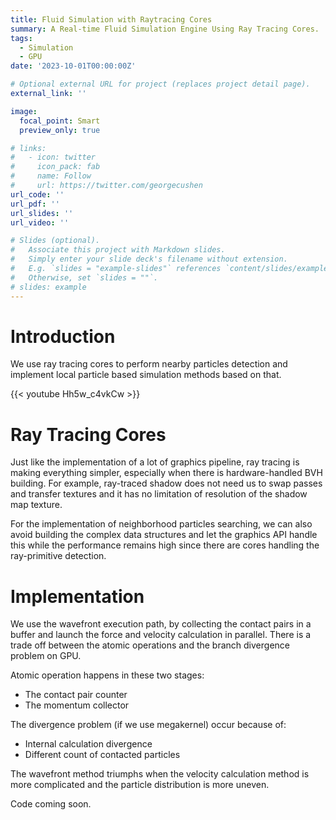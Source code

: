```yaml
---
title: Fluid Simulation with Raytracing Cores
summary: A Real-time Fluid Simulation Engine Using Ray Tracing Cores.
tags:
  - Simulation
  - GPU
date: '2023-10-01T00:00:00Z'

# Optional external URL for project (replaces project detail page).
external_link: ''

image:
  focal_point: Smart
  preview_only: true

# links:
#   - icon: twitter
#     icon_pack: fab
#     name: Follow
#     url: https://twitter.com/georgecushen
url_code: ''
url_pdf: ''
url_slides: ''
url_video: ''

# Slides (optional).
#   Associate this project with Markdown slides.
#   Simply enter your slide deck's filename without extension.
#   E.g. `slides = "example-slides"` references `content/slides/example-slides.md`.
#   Otherwise, set `slides = ""`.
# slides: example
---
```


# Introduction
We use ray tracing cores to perform nearby particles detection and implement local particle based simulation methods based on that.

{{< youtube Hh5w_c4vkCw >}}

# Ray Tracing Cores
Just like the implementation of a lot of graphics pipeline, ray tracing is making everything simpler, especially when there is hardware-handled BVH building. For example, ray-traced shadow does not need us to swap passes and transfer textures and it has no limitation of resolution of the shadow map texture.

For the implementation of neighborhood particles searching, we can also avoid building the complex data structures and let the graphics API handle this while the performance remains high since there are cores handling the ray-primitive detection.

# Implementation
We use the wavefront execution path, by collecting the contact pairs in a buffer and launch the force and velocity calculation in parallel. There is a trade off between the atomic operations and the branch divergence problem on GPU.

Atomic operation happens in these two stages:
- The contact pair counter
- The momentum collector

The divergence problem (if we use megakernel) occur because of:
- Internal calculation divergence
- Different count of contacted particles

The wavefront method triumphs when the velocity calculation method is more complicated and the particle distribution is more uneven.

Code coming soon.